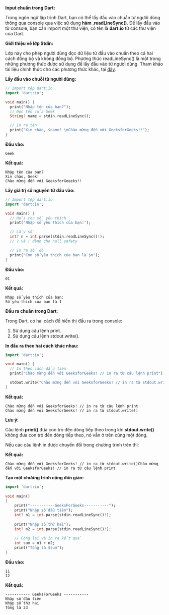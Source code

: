 **Input chuẩn trong Dart:**

Trong ngôn ngữ lập trình Dart, bạn có thể lấy đầu vào chuẩn từ người dùng thông qua console qua việc sử dụng **hàm .readLineSync()**. Để lấy đầu vào từ console, bạn cần import một thư viện, có tên là **dart:io** từ các thư viện của Dart.

**Giới thiệu về lớp Stdin:**

Lớp này cho phép người dùng đọc dữ liệu từ đầu vào chuẩn theo cả hai cách đồng bộ và không đồng bộ. Phương thức readLineSync() là một trong những phương thức được sử dụng để lấy đầu vào từ người dùng. Tham khảo tài liệu chính thức cho các phương thức khác, tại [đây](https://api.dart.dev/stable/2.7.2/dart-io/Stdin-class.html).

**Lấy đầu vào chuỗi từ người dùng:**
```Dart
// Import tệp dart:io
import 'dart:io';

void main() {
  print("Nhập tên của bạn?");
  // Đọc tên của Geek
  String? name = stdin.readLineSync();

  // In ra tên
  print("Xin chào, $name! \nChào mừng đến với GeeksforGeeks!!");
}
```
**Đầu vào:**
```
Geek
```
**Kết quả:**
```
Nhập tên của bạn?
Xin chào, Geek!
Chào mừng đến với GeeksforGeeeks!!
```
**Lấy giá trị số nguyên từ đầu vào:**
```Dart
// Import tệp dart:io
import 'dart:io';

void main() {
  // Hỏi con số yêu thích
  print("Nhập số yêu thích của bạn:");

  // Lấy số
  int? n = int.parse(stdin.readLineSync()!);
  // ? và ! dành cho null safety

  // In ra số đó
  print("Con số yêu thích của bạn là $n");
}
```
**Đầu vào:**
```
01
```
**Kết quả:**
```
Nhập số yêu thích của bạn:
Số yêu thích của bạn là 1
```
**Đầu ra chuẩn trong Dart:**

Trong Dart, có hai cách để hiển thị đầu ra trong console:
1. Sử dụng câu lệnh print.
2. Sử dụng câu lệnh stdout.write().

**In đầu ra theo hai cách khác nhau:**
```Dart
import 'dart:io';

void main() {
  // In theo cách đầu tiên
  print("Chào mừng đến với GeeksforGeeks! // in ra từ câu lệnh print");

  stdout.write("Chào mừng đến với GeeksforGeeks! // in ra từ stdout.write()");
}
```
**Kết quả:**
```
Chào mừng đến với GeeksforGeeks! // in ra từ câu lệnh print
Chào mừng đến với GeeksforGeeks! // in ra từ stdout.write()
```
**Lưu ý:**

Câu lệnh **print()** đưa con trỏ đến dòng tiếp theo trong khi **stdout.write()** không đưa con trỏ đến dòng tiếp theo, nó vẫn ở trên cùng một dòng.

Nếu các câu lệnh in được chuyển đổi trong chương trình trên thì:

**Kết quả:**
```
Chào mừng đến với GeeksforGeeks! // in ra từ stdout.write()Chào mừng đến với GeeksforGeeks! // in ra từ câu lệnh print
```
**Tạo một chương trình cộng đơn giản:**
```Dart
import 'dart:io';
 
void main()
{
    print("-----------GeeksForGeeks-----------");
    print("Nhập số đầu tiên");
    int? n1 = int.parse(stdin.readLineSync()!);
 
    print("Nhập số thứ hai");
    int? n2 = int.parse(stdin.readLineSync()!);
 
    // Cộng lại và in ra kết quả
    int sum = n1 + n2;
    print("Tổng là $sum");
}
```
**Đầu vào:**
```
11
12
```
**Kết quả:**
```
----------- GeeksForGeeks -----------
Nhập số đầu tiên
Nhập số thứ hai
Tổng là 23
```